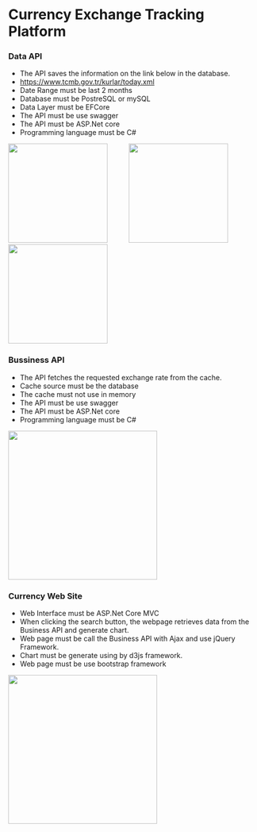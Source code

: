 # Currency Exchange Tracking Platform

### Data API

- The API saves the information on the link below in the database.
- https://www.tcmb.gov.tr/kurlar/today.xml
- Date Range must be last 2 months
- Database must be PostreSQL or mySQL
- Data Layer must be EFCore
- The API must be use swagger
- The API must be ASP.Net core
- Programming language must be C#
<div>
<image src="https://github.com/ilkersatur/Currency-Exchange-Tracking-Platform/blob/main/image/Create%20Database.gif?raw=true" width="200px"/>
&nbsp &nbsp &nbsp &nbsp &nbsp 
<image src="https://github.com/ilkersatur/Currency-Exchange-Tracking-Platform/blob/main/image/Get%20Daily%20Currency%20Data.gif?raw=true" width="200px"/>
&nbsp &nbsp &nbsp &nbsp &nbsp 
<image src="https://github.com/ilkersatur/Currency-Exchange-Tracking-Platform/blob/main/image/Get%20Last%202%20Months%20Data.gif?raw=true" width="200px"/>
</div>

### Bussiness API

- The API fetches the requested exchange rate from the cache.
- Cache source must be the database
- The cache must not use in memory
- The API must be use swagger
- The API must be ASP.Net core
- Programming language must be C#


<image src="https://github.com/ilkersatur/Currency-Exchange-Tracking-Platform/blob/main/image/fetches%20the%20requested%20exchange%20rate%20from%20the%20cache.gif?raw=true" width="300px" align="center"/>

### Currency Web Site
- Web Interface must be ASP.Net Core MVC
- When clicking the search button, the webpage retrieves data from the Business API and
generate chart.
- Web page must be call the Business API with Ajax and use jQuery Framework.
- Chart must be generate using by d3js framework.
- Web page must be use bootstrap framework

<image src="https://github.com/ilkersatur/Currency-Exchange-Tracking-Platform/blob/main/image/Ads%C4%B1z%20tasar%C4%B1m.gif?raw=true" width="300px"/>
